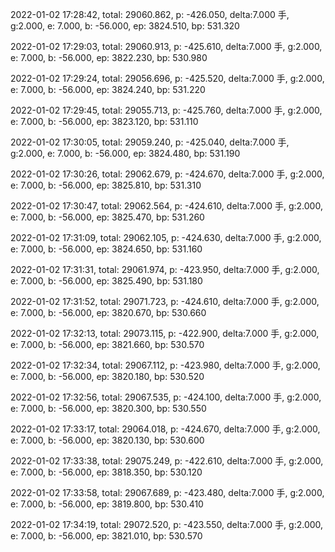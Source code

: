 2022-01-02 17:28:42, total: 29060.862, p: -426.050, delta:7.000 手, g:2.000, e: 7.000, b: -56.000, ep: 3824.510, bp: 531.320

2022-01-02 17:29:03, total: 29060.913, p: -425.610, delta:7.000 手, g:2.000, e: 7.000, b: -56.000, ep: 3822.230, bp: 530.980

2022-01-02 17:29:24, total: 29056.696, p: -425.520, delta:7.000 手, g:2.000, e: 7.000, b: -56.000, ep: 3824.240, bp: 531.220

2022-01-02 17:29:45, total: 29055.713, p: -425.760, delta:7.000 手, g:2.000, e: 7.000, b: -56.000, ep: 3823.120, bp: 531.110

2022-01-02 17:30:05, total: 29059.240, p: -425.040, delta:7.000 手, g:2.000, e: 7.000, b: -56.000, ep: 3824.480, bp: 531.190

2022-01-02 17:30:26, total: 29062.679, p: -424.670, delta:7.000 手, g:2.000, e: 7.000, b: -56.000, ep: 3825.810, bp: 531.310

2022-01-02 17:30:47, total: 29062.564, p: -424.610, delta:7.000 手, g:2.000, e: 7.000, b: -56.000, ep: 3825.470, bp: 531.260

2022-01-02 17:31:09, total: 29062.105, p: -424.630, delta:7.000 手, g:2.000, e: 7.000, b: -56.000, ep: 3824.650, bp: 531.160

2022-01-02 17:31:31, total: 29061.974, p: -423.950, delta:7.000 手, g:2.000, e: 7.000, b: -56.000, ep: 3825.490, bp: 531.180

2022-01-02 17:31:52, total: 29071.723, p: -424.610, delta:7.000 手, g:2.000, e: 7.000, b: -56.000, ep: 3820.670, bp: 530.660

2022-01-02 17:32:13, total: 29073.115, p: -422.900, delta:7.000 手, g:2.000, e: 7.000, b: -56.000, ep: 3821.660, bp: 530.570

2022-01-02 17:32:34, total: 29067.112, p: -423.980, delta:7.000 手, g:2.000, e: 7.000, b: -56.000, ep: 3820.180, bp: 530.520

2022-01-02 17:32:56, total: 29067.535, p: -424.100, delta:7.000 手, g:2.000, e: 7.000, b: -56.000, ep: 3820.300, bp: 530.550

2022-01-02 17:33:17, total: 29064.018, p: -424.670, delta:7.000 手, g:2.000, e: 7.000, b: -56.000, ep: 3820.130, bp: 530.600

2022-01-02 17:33:38, total: 29075.249, p: -422.610, delta:7.000 手, g:2.000, e: 7.000, b: -56.000, ep: 3818.350, bp: 530.120

2022-01-02 17:33:58, total: 29067.689, p: -423.480, delta:7.000 手, g:2.000, e: 7.000, b: -56.000, ep: 3819.800, bp: 530.410

2022-01-02 17:34:19, total: 29072.520, p: -423.550, delta:7.000 手, g:2.000, e: 7.000, b: -56.000, ep: 3821.010, bp: 530.570